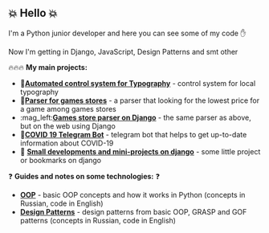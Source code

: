 ## :boom: **Hello** :boom:

I'm a Python junior developer and here you can see some of my code :hand:

Now I'm getting in Django, JavaScript, Design Patterns and smt other

:fire::fire::fire: **My main projects:**
- :gem:[**Automated control system for Typography**](../../../Typography) - control system for local typography
- :mag_right:[**Parser for games stores**](../../../gamesStoresParser) - a parser that looking for the lowest price for a game among games stores
- :mag_left:[**Games store parser on Django**](../../../djangoGamesStoreParser) - the same parser as above, but on the web using Django
- :pill:[**COVID 19 Telegram Bot**](../../../COVID-19-Telegram-Bot) - telegram bot that helps to get up-to-date information about COVID-19
- :hankey: [**Small developments and mini-projects on django**](../../../DjangoStudy) - some little project or bookmarks on django 



:question: **Guides and notes on some technologies:** :question:
- [**OOP**](../../../OOP) - basic OOP concepts and how it works in Python (concepts in Russian, code in English)
- [**Design Patterns**](../../../DesignPatterns) - design patterns from basic OOP, GRASP and GOF patterns (concepts in Russian, code in English)

